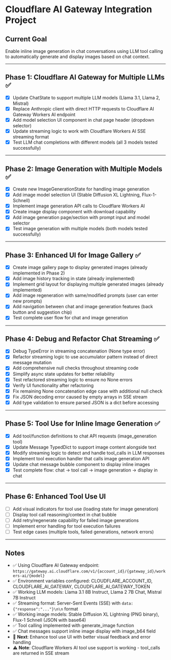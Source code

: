 # Cloudflare AI Gateway Integration Project

## Current Goal
Enable inline image generation in chat conversations using LLM tool calling to automatically generate and display images based on chat context.

---

## Phase 1: Cloudflare AI Gateway for Multiple LLMs ✅
- [x] Update ChatState to support multiple LLM models (Llama 3.1, Llama 2, Mistral)
- [x] Replace Anthropic client with direct HTTP requests to Cloudflare AI Gateway Workers AI endpoint
- [x] Add model selection UI component in chat page header (dropdown selector)
- [x] Update streaming logic to work with Cloudflare Workers AI SSE streaming format
- [x] Test LLM chat completions with different models (all 3 models tested successfully)

---

## Phase 2: Image Generation with Multiple Models ✅
- [x] Create new ImageGenerationState for handling image generation
- [x] Add image model selection UI (Stable Diffusion XL Lightning, Flux-1-Schnell)
- [x] Implement image generation API calls to Cloudflare Workers AI
- [x] Create image display component with download capability
- [x] Add image generation page/section with prompt input and model selector
- [x] Test image generation with multiple models (both models tested successfully)

---

## Phase 3: Enhanced UI for Image Gallery ✅
- [x] Create image gallery page to display generated images (already implemented in Phase 2)
- [x] Add image history tracking in state (already implemented)
- [x] Implement grid layout for displaying multiple generated images (already implemented)
- [x] Add image regeneration with same/modified prompts (user can enter new prompts)
- [x] Add navigation between chat and image generation features (back button and suggestion chip)
- [x] Test complete user flow for chat and image generation

---

## Phase 4: Debug and Refactor Chat Streaming ✅
- [x] Debug TypeError in streaming concatenation (None type error)
- [x] Refactor streaming logic to use accumulator pattern instead of direct message mutation
- [x] Add comprehensive null checks throughout streaming code
- [x] Simplify async state updates for better reliability
- [x] Test refactored streaming logic to ensure no None errors
- [x] Verify UI functionality after refactoring
- [x] Fix remaining None concatenation edge case with additional null check
- [x] Fix JSON decoding error caused by empty arrays in SSE stream
- [x] Add type validation to ensure parsed JSON is a dict before accessing

---

## Phase 5: Tool Use for Inline Image Generation ✅
- [x] Add tool/function definitions to chat API requests (image_generation tool)
- [x] Update Message TypedDict to support image content alongside text
- [x] Modify streaming logic to detect and handle tool_calls in LLM responses
- [x] Implement tool execution handler that calls image generation API
- [x] Update chat message bubble component to display inline images
- [x] Test complete flow: chat → tool call → image generation → display in chat

---

## Phase 6: Enhanced Tool Use UI
- [ ] Add visual indicators for tool use (loading state for image generation)
- [ ] Display tool call reasoning/context in chat bubble
- [ ] Add retry/regenerate capability for failed image generations
- [ ] Implement error handling for tool execution failures
- [ ] Test edge cases (multiple tools, failed generations, network errors)

---

## Notes
- ✅ Using Cloudflare AI Gateway endpoint: `https://gateway.ai.cloudflare.com/v1/{account_id}/{gateway_id}/workers-ai/{model}`
- ✅ Environment variables configured: CLOUDFLARE_ACCOUNT_ID, CLOUDFLARE_AI_GATEWAY, CLOUDFLARE_AI_GATEWAY_TOKEN
- ✅ Working LLM models: Llama 3.1 8B Instruct, Llama 2 7B Chat, Mistral 7B Instruct
- ✅ Streaming format: Server-Sent Events (SSE) with `data: {"response":"..."}\n\n` format
- ✅ Working image models: Stable Diffusion XL Lightning (PNG binary), Flux-1 Schnell (JSON with base64)
- ✅ Tool calling implemented with generate_image function
- ✅ Chat messages support inline image display with image_b64 field
- 🔄 **Next**: Enhance tool use UI with better visual feedback and error handling
- ⚠️ **Note**: Cloudflare Workers AI tool use support is working - tool_calls are returned in SSE stream